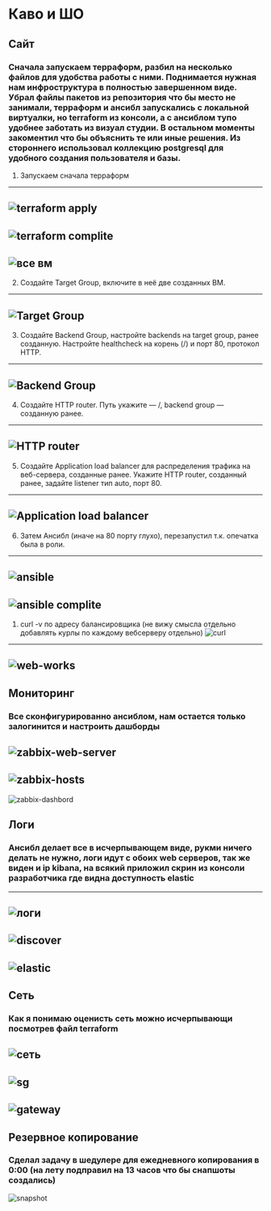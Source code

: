 # Каво и ШО
## Сайт
### Сначала запускаем терраформ, разбил на несколько файлов для удобства работы с ними. Поднимается нужная нам инфроструктура в полностью завершенном виде. Убрал файлы пакетов из репозитория что бы место не занимали, терраформ и ансибл запускались с локальной виртуалки, но terraform из консоли, а с ансиблом тупо удобнее заботать из визуал студии. В остальном моменты закоментил что бы объяснить те или иные решения. Из стороннего использовал коллекцию postgresql для удобного создания пользователя и базы.
1. Запускаем сначала терраформ
---
![terraform apply](img/terraform%20apply.png)
---
![terraform complite](img/terraform%20complite.png)
---
![все вм](/img/VM.png)
---
2. Создайте Target Group, включите в неё две созданных ВМ.
---
![Target Group](/img/target%20grup.png)
---
3. Создайте Backend Group, настройте backends на target group, ранее созданную. Настройте healthcheck на корень (/) и порт 80, протокол HTTP.
---
![Backend Group](/img/backend-group.png)
---
4. Создайте HTTP router. Путь укажите — /, backend group — созданную ранее.
---
![HTTP router](/img/http-router.png)
---
5. Создайте Application load balancer для распределения трафика на веб-сервера, созданные ранее. Укажите HTTP router, созданный ранее, задайте listener тип auto, порт 80.
---
![Application load balancer](/img/balanser.png)
---
6. Затем Ансибл (иначе на 80 порту глухо), перезапустил т.к. опечатка была в роли.
---
![ansible](/img/ansible.png)
---
![ansible complite](/img/ansible%20complite.png)
---
1. curl -v по адресу балансировщика (не вижу смысла отдельно добавлять курлы по каждому вебсерверу отдельно)
![curl](/img/curl%20-v.png)
---
![web-works](/img/web-works.png)
---
## Мониторинг
### Все сконфигурированно ансиблом, нам остается только залогинится и настроить дашборды
![zabbix-web-server](/img/zabbix-webserver-complite.png)
---
![zabbix-hosts](/img/zabbix-hosts.png)
---
![zabbix-dashbord](/img/zabbix-dashbord.png)
## Логи
### Ансибл делает все в исчерпывающем виде, рукми ничего делать не нужно, логи идут с обоих web серверов, так же виден и ip kibana, на всякий приложил скрин из консоли разработчика где видна доступность elastic
---
![логи](/img/логи.png)
---
![discover](/img/elc-discover.png)
---
![elastic](/img/elastic.png)
---
## Сеть
### Как я понимаю оценисть сеть можно исчерпывающи посмотрев файл terraform
![сеть](/img/network.png)
---
![sg](/img/secure-group.png)
---
![gateway](/img/gateway.png)
---
## Резервное копирование
### Сделал задачу в шедулере для ежедневного копирования в 0:00 (на лету подправил на 13 часов что бы снапшоты создались)
![snapshot](/img/snapshot.png)
